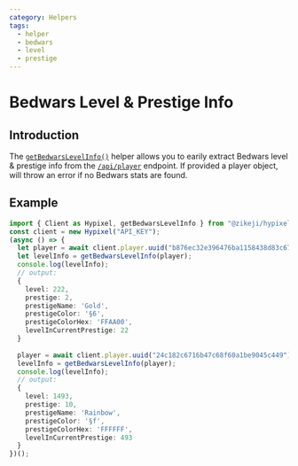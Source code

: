 ```yaml
---
category: Helpers
tags:
  - helper
  - bedwars
  - level
  - prestige
---
```

# Bedwars Level & Prestige Info

## Introduction

The [<code class="language-javascript"><span class="token function">getBedwarsLevelInfo</span><span class="token punctuation">(</span><span class="token punctuation">)</span></code>](/ts-api/modules/helpers_bedwarslevelinfo/#getbedwarslevelinfo) helper allows you to earily extract Bedwars level & prestige info from the [`/api/player`](/ts-api/classes/methods/player.player/#uuid) endpoint. If provided a player object, will throw an error if no Bedwars stats are found.

## Example

```typescript
import { Client as Hypixel, getBedwarsLevelInfo } from "@zikeji/hypixel";
const client = new Hypixel("API_KEY");
(async () => {
  let player = await client.player.uuid("b876ec32e396476ba1158438d83c67d4"); // Technoblade
  let levelInfo = getBedwarsLevelInfo(player);
  console.log(levelInfo);
  // output:
  {
    level: 222,
    prestige: 2,
    prestigeName: 'Gold',
    prestigeColor: '§6',
    prestigeColorHex: 'FFAA00',
    levelInCurrentPrestige: 22
  }
  
  player = await client.player.uuid("24c182c6716b47c68f60a1be9045c449"); // gamerboy80
  levelInfo = getBedwarsLevelInfo(player);
  console.log(levelInfo);
  // output:
  {
    level: 1493,
    prestige: 10,
    prestigeName: 'Rainbow',
    prestigeColor: '§f',
    prestigeColorHex: 'FFFFFF',
    levelInCurrentPrestige: 493
  }
})();
```